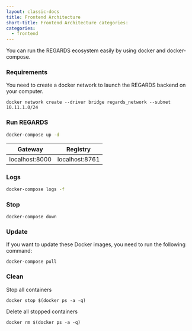 ```yaml
---
layout: classic-docs
title: Frontend Architecture
short-title: Frontend Architecture categories:
categories:
  - frontend
---
```



You can run the REGARDS ecosystem easily by using docker and docker-compose.

### Requirements

You need to create a docker network to launch the REGARDS backend on your computer.
```
docker network create --driver bridge regards_network --subnet 10.11.1.0/24
```

### Run REGARDS

```bash
docker-compose up -d
```
| Gateway| Registry |
|---|---|
|localhost:8000 | localhost:8761 |

### Logs

```bash
docker-compose logs -f
```

### Stop

```
docker-compose down
```

### Update

If you want to update these Docker images, you need to run the following command:   

```
docker-compose pull
```

### Clean

Stop all containers  
```
docker stop $(docker ps -a -q)
```

Delete all stopped containers  
```
docker rm $(docker ps -a -q)
```
